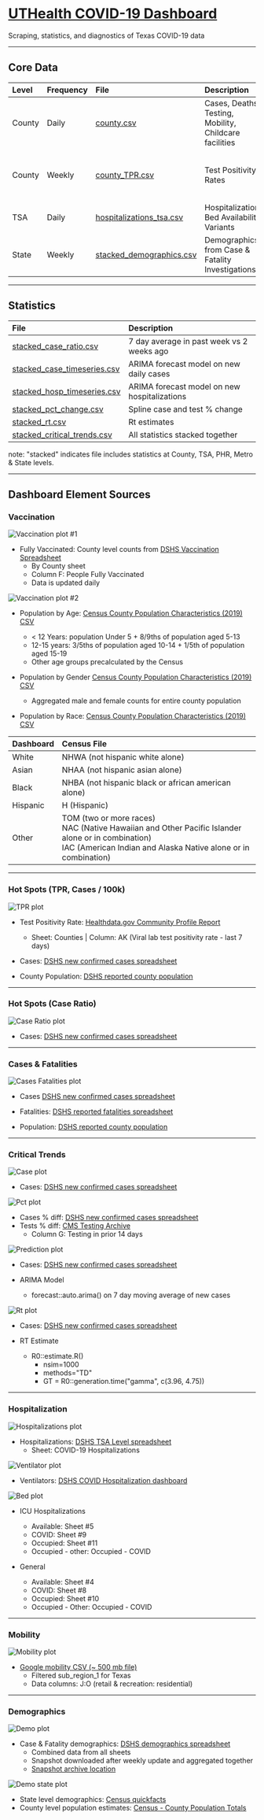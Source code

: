 # [UTHealth COVID-19 Dashboard](http://texaspandemic.org)

Scraping, statistics, and diagnostics of Texas COVID-19 data

---

## Core Data

| Level           |Frequency  |File                                                                                     | Description                                                             | Sources                                                                                                                      |
| :-------------  |:--------  |:-----                                                                                   |:-----                                                                   | :-----                                                                                                                       |
| County          | Daily     | [county.csv](tableau/county.csv)                    | Cases, Deaths, Testing, Mobility, Childcare facilities  | [DSHS](https://www.dshs.state.tx.us/coronavirus/additionaldata/) & [Google](https://www.google.com/covid19/mobility/)                                                                                  |
| County          | Weekly    | [county_TPR.csv](tableau/county_TPR.csv)                | Test Positivity Rates                            | [Centers for Medicare & Medicaid](https://data.cms.gov/stories/s/q5r5-gjyu)                                                                                                                            |
| TSA             | Daily     | [hospitalizations_tsa.csv](tableau/hospitalizations_tsa.csv)      | Hospitalizations, Bed Availability, Variants                     | [DSHS](https://www.dshs.state.tx.us/coronavirus/additionaldata/)                                                                                                                                       |
| State           | Weekly    | [stacked_demographics.csv](tableau/stacked_demographics.csv)      | Demographics from Case & Fatality Investigations        | [DSHS](https://dshs.texas.gov/coronavirus/additionaldata/)

---

## Statistics

| File                                                                | Description
| :---------                                                          | :-----------------
| [stacked_case_ratio.csv](tableau/stacked_case_ratio.csv)            | 7 day average in past week vs 2 weeks ago
| [stacked_case_timeseries.csv](tableau/stacked_case_timeseries.csv)  | ARIMA forecast model on new daily cases
| [stacked_hosp_timeseries.csv](tableau/stacked_hosp_timeseries.csv)  | ARIMA forecast model on new hospitalizations
| [stacked_pct_change.csv](tableau/stacked_pct_change.csv)            | Spline case and test % change
| [stacked_rt.csv](tableau/stacked_rt.csv)                            | Rt estimates
| [stacked_critical_trends.csv](tableau/stacked_critical_trends.csv)  | All statistics stacked together

note: "stacked" indicates file includes statistics at County, TSA, PHR, Metro & State levels.

---

## Dashboard Element Sources

### **Vaccination**
![Vaccination plot #1](readme_images/vaccination_rate.png?raw=True)

- Fully Vaccinated: County level counts from [DSHS Vaccination Spreadsheet](https://dshs.texas.gov/immunize/covid19/COVID-19-Vaccine-Data-by-County.xls)
    - By County sheet
    - Column F: People Fully Vaccinated
    - Data is updated daily

![Vaccination plot #2](readme_images/vaccination_demo.png?raw=True)

- Population by Age: [Census County Population Characteristics (2019) CSV](https://www2.census.gov/programs-surveys/popest/datasets/2010-2019/counties/asrh/cc-est2019-agesex-48.csv)
    - < 12 Years: population Under 5 + 8/9ths of population aged 5-13
    - 12-15 years: 3/5ths of population aged 10-14 + 1/5th of population aged  15-19
    - Other age groups precalculated by the Census

- Population by Gender [Census County Population Characteristics (2019) CSV](https://www2.census.gov/programs-surveys/popest/datasets/2010-2019/counties/asrh/cc-est2019-agesex-48.csv)
    - Aggregated male and female counts for entire county population

- Population by Race:  [Census County Population Characteristics (2019) CSV](https://www2.census.gov/programs-surveys/popest/datasets/2010-2019/counties/asrh/cc-est2019-alldata-48.csv)

|Dashboard      |Census File  |
|:---           |:----        | 
|White          |NHWA (not hispanic white alone)     | 
|Asian          |NHAA (not hispanic asian alone)             |
|Black          |NHBA (not hispanic black or african american alone)            |
|Hispanic       |H  (Hispanic)           |
|Other          |TOM (two or more races) <br> NAC (Native Hawaiian and Other Pacific Islander alone or in combination) <br> IAC (American Indian and Alaska Native alone or in combination)            |

---

### **Hot Spots (TPR, Cases / 100k)**

![TPR plot](readme_images/hot_spot_tpr.png?raw=True)

- Test Positivity Rate: [Healthdata.gov Community Profile Report](https://beta.healthdata.gov/National/COVID-19-Community-Profile-Report/gqxm-d9w9)

    - Sheet: Counties | Column: AK (Viral lab test positivity rate - last 7 days) 

- Cases: [DSHS new confirmed cases spreadsheet](https://dshs.texas.gov/coronavirus/TexasCOVID-19NewCasesOverTimebyCounty.xlsx)

- County Population: [DSHS reported county population]('https://raw.githubusercontent.com/jeffbrennan/COVID-19/d03d476f7fb060dfd2e1a600a6a1e449df0ab8df/original-sources/DSHS_county_cases.csv')



---

### **Hot Spots (Case Ratio)**
![Case Ratio plot](readme_images/hot_spot_case_ratio.png?raw=True)

- Cases: [DSHS new confirmed cases spreadsheet](https://dshs.texas.gov/coronavirus/TexasCOVID-19NewCasesOverTimebyCounty.xlsx)

---

### **Cases & Fatalities**

![Cases Fatalities plot](readme_images/cases_fatalities.png?raw=True)


- Cases [DSHS new confirmed cases spreadsheet](https://dshs.texas.gov/coronavirus/TexasCOVID-19NewCasesOverTimebyCounty.xlsx)

- Fatalities: [DSHS reported fatalities spreadsheet](https://dshs.texas.gov/coronavirus/TexasCOVID19DailyCountyFatalityCountData.xlsx)

- Population: [DSHS reported county population]('https://raw.githubusercontent.com/jeffbrennan/COVID-19/d03d476f7fb060dfd2e1a600a6a1e449df0ab8df/original-sources/DSHS_county_cases.csv')



---

### **Critical Trends**

![Case plot](readme_images/critical_cases.png?raw=True)

- Cases: [DSHS new confirmed cases spreadsheet](https://dshs.texas.gov/coronavirus/TexasCOVID-19NewCasesOverTimebyCounty.xlsx)

![Pct plot](readme_images/critical_pct.png?raw=True)

- Cases % diff: [DSHS new confirmed cases spreadsheet](https://dshs.texas.gov/coronavirus/TexasCOVID-19NewCasesOverTimebyCounty.xlsx)
- Tests % diff: [CMS Testing Archive](https://data.cms.gov/stories/s/q5r5-gjyu)
    - Column G: Testing in prior 14 days

![Prediction plot](readme_images/critical_prediction.png?raw=True)

- Cases: [DSHS new confirmed cases spreadsheet](https://dshs.texas.gov/coronavirus/TexasCOVID-19NewCasesOverTimebyCounty.xlsx)

- ARIMA Model
    - forecast::auto.arima() on 7 day moving average of new cases

![Rt plot](readme_images/critical_rt.png?raw=True)

- Cases: [DSHS new confirmed cases spreadsheet](https://dshs.texas.gov/coronavirus/TexasCOVID-19NewCasesOverTimebyCounty.xlsx)

- RT Estimate
    - R0::estimate.R()
        - nsim=1000
        - methods="TD"
        - GT = R0::generation.time("gamma", c(3.96, 4.75))

---

### **Hospitalization**

![Hospitalizations plot](readme_images/hosp_daily.png?raw=True)

- Hospitalizations: [DSHS TSA Level spreadsheet](https://dshs.texas.gov/coronavirus/CombinedHospitalDataoverTimebyTSA.xlsx)
    - Sheet: COVID-19 Hospitalizations 

![Ventilator plot](readme_images/hosp_vent.png?raw=True)

- Ventilators: [DSHS COVID Hospitalization dashboard](https://txdshs.maps.arcgis.com/apps/dashboards/0d8bdf9be927459d9cb11b9eaef6101f)



![Bed plot](readme_images/hosp_beds.png?raw=True)

- ICU Hospitalizations
    - Available: Sheet #5
    - COVID: Sheet #9
    - Occupied: Sheet #11
    - Occupied - other: Occupied - COVID

- General
    - Available: Sheet #4
    - COVID: Sheet #8
    - Occupied: Sheet #10
    - Occupied - Other: Occupied - COVID

---

### **Mobility**

![Mobility plot](readme_images/mobility.png?raw=True)

- [Google mobility CSV (~ 500 mb file)](https://www.gstatic.com/covid19/mobility/Global_Mobility_Report.csv)
    - Filtered sub_region_1 for Texas
    - Data columns: J:O (retail & recreation: residential)
---

### **Demographics**

![Demo plot](readme_images/demo.png?raw=True)

- Case & Fatality demographics: [DSHS demographics spreadsheet](https://dshs.texas.gov/coronavirus/TexasCOVID19Demographics.xlsx)
    - Combined data from all sheets
    - Snapshot downloaded after weekly update and aggregated together
    - [Snapshot archive location](https://github.com/jeffbrennan/COVID-19/tree/master/original-sources/historical/demo-archive)

![Demo state plot](readme_images/demo_state.png?raw=True)

- State level demographics: [Census quickfacts](https://www.census.gov/quickfacts/TX)
- County level population estimates: [Census - County Population Totals](https://www.census.gov/data/tables/time-series/demo/popest/2020s-counties-total.html)